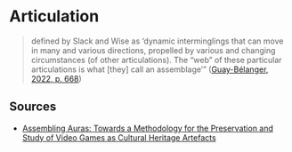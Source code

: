 # Articulation

> defined by Slack and Wise as ‘dynamic interminglings that can move in many and various directions, propelled by various and changing circumstances (of other articulations). The “web” of these particular articulations is what [they] call an assemblage’” ([Guay-Bélanger, 2022, p. 668](zotero://select/library/items/D5S5C3ZS))

## Sources
- [Assembling Auras: Towards a Methodology for the Preservation and Study of Video Games as Cultural Heritage Artefacts](literature/guay-belangerAssemblingAurasMethodology2022.md)